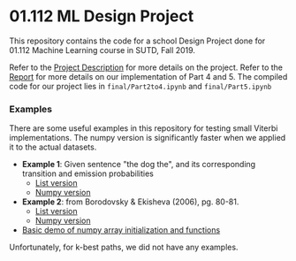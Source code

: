 # 01.112 ML Design Project

This repository contains the code for a school Design Project done for 01.112 Machine Learning course in SUTD, Fall 2019. 

Refer to the [Project Description](Project.pdf) for more details on the project.
Refer to the [Report](./final/Report.docx) for more details on our implementation of Part 4 and 5.
The compiled code for our project lies in `final/Part2to4.ipynb` and `final/Part5.ipynb`


### Examples 
There are some useful examples in this repository for testing small Viterbi implementations. The numpy version is significantly faster when we applied it to the actual datasets.
- **Example 1**: Given sentence "the dog the", and its corresponding transition and emission probabilities
  - [List version](vb_example1_list.py)
  - [Numpy version](vb_example1_np.py)
- **Example 2**: from Borodovsky & Ekisheva (2006), pg. 80-81.
  - [List version](vb_example2_list.py)
  - [Numpy version](vb_example2_np.py)
- [Basic demo of numpy array initialization and functions](numpy_demo.py)

Unfortunately, for k-best paths, we did not have any examples. 